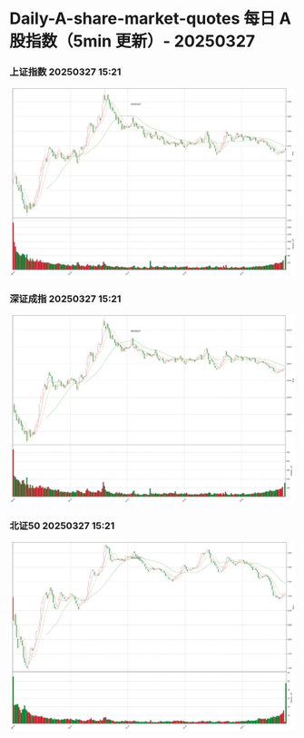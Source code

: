 
# Daily-A-share-market-quotes 每日 A 股指数（5min 更新）- 20250327

### 上证指数 20250327 15:21
![](./fig/2025/3/20250327-sh000001.png)

### 深证成指 20250327 15:21
![](./fig/2025/3/20250327-sz399001.png)

### 北证50 20250327 15:21
![](./fig/2025/3/20250327-bj899050.png)
